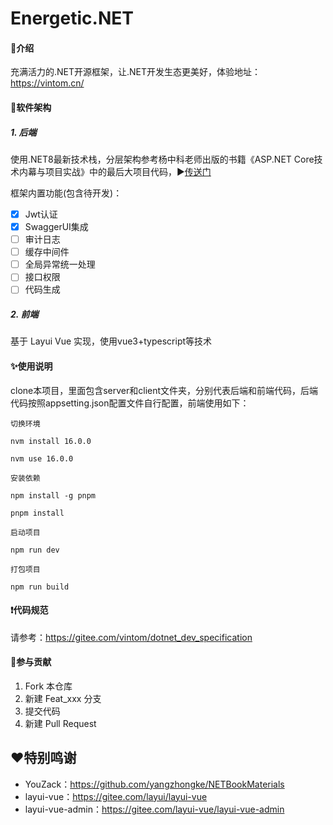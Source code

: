 # Energetic.NET

#### 👀介绍
充满活力的.NET开源框架，让.NET开发生态更美好，体验地址：https://vintom.cn/

#### 🥰软件架构
##### 1. 后端

使用.NET8最新技术栈，分层架构参考杨中科老师出版的书籍《ASP.NET Core技术内幕与项目实战》中的最后大项目代码，▶️[传送门](https://github.com/yangzhongke/NETBookMaterials/tree/main/%E6%9C%80%E5%90%8E%E5%A4%A7%E9%A1%B9%E7%9B%AE%E4%BB%A3%E7%A0%81)

框架内置功能(包含待开发)：

- [x] Jwt认证
- [x] SwaggerUI集成
- [ ] 审计日志
- [ ] 缓存中间件
- [ ] 全局异常统一处理
- [ ] 接口权限
- [ ] 代码生成

##### 2. 前端

基于 Layui Vue 实现，使用vue3+typescript等技术

#### ✨使用说明

clone本项目，里面包含server和client文件夹，分别代表后端和前端代码，后端代码按照appsetting.json配置文件自行配置，前端使用如下：

```
切换环境

nvm install 16.0.0

nvm use 16.0.0

安装依赖

npm install -g pnpm

pnpm install

启动项目

npm run dev

打包项目

npm run build
```

#### ❗代码规范

请参考：https://gitee.com/vintom/dotnet_dev_specification

#### 🤝参与贡献

1.  Fork 本仓库
2.  新建 Feat_xxx 分支
3.  提交代码
4.  新建 Pull Request

##  ❤️特别鸣谢

- YouZack：https://github.com/yangzhongke/NETBookMaterials
- layui-vue：https://gitee.com/layui/layui-vue
- layui-vue-admin：https://gitee.com/layui-vue/layui-vue-admin
